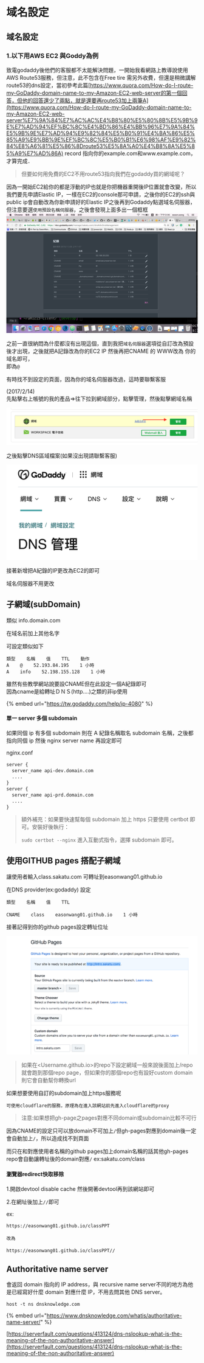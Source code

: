 # 域名設定

## 域名設定

### 1.以下用AWS EC2 與Goddy為例

致電godaddy後他們的客服都不太能解決問題，一開始我看網路上教導說使用AWS Route53服務，但注意，此不包含在Free tire 需另外收費，但還是稍微講解route53的dns設定，當初參考此篇[https://www.quora.com/How-do-I-route-my-GoDaddy-domain-name-to-my-Amazon-EC2-web-server的第一個回答，但他的回答還少了兩點，就是還要再route53加上兩筆A](https://www.quora.com/How-do-I-route-my-GoDaddy-domain-name-to-my-Amazon-EC2-web-server%E7%9A%84%E7%AC%AC%E4%B8%80%E5%80%8B%E5%9B%9E%E7%AD%94%EF%BC%8C%E4%BD%86%E4%BB%96%E7%9A%84%E5%9B%9E%E7%AD%94%E9%82%84%E5%B0%91%E4%BA%86%E5%85%A9%E9%BB%9E%EF%BC%8C%E5%B0%B1%E6%98%AF%E9%82%84%E8%A6%81%E5%86%8Droute53%E5%8A%A0%E4%B8%8A%E5%85%A9%E7%AD%86A) record 指向你的example.com和www.example.com，才算完成．

> 但要如何用免費的EC2不用route53指向我們在godaddy買的網域呢？

因為一開始EC2給你的都是浮動的IP也就是你把機器重開後IP位置就會改變，所以我們要先申請Elastic IP，一樣在EC2的console那可申請，之後你的EC2的ssh與public ip會自動改為你新申請好的Elastic IP之後再到Godaddy點選域名伺服器，但注意要選`使用預設名稱伺服器`，之後會發現上面多出一個框框\
![](<../.gitbook/assets/螢幕快照 2016-11-28 下午12.06.26.png>)

之前一直很納悶為什麼都沒有出現這個，直到我把`域名伺服器`選項從自訂改為預設後才出現，之後就把A記錄改為你的EC2 IP 然後再把CNAME 的 WWW改為 你的域名即可，\
即為`@`

有時找不到設定的頁面，因為你的域名伺服器改過，這時要聯繫客服

(2017/2/14)\
先點擊右上帳號的我的產品=>往下拉到網域部分，點擊管理，然後點擊網域名稱

![](<../.gitbook/assets/螢幕快照 2017-02-14 上午11.58.57.png>)

之後點擊DNS區域檔案(如果沒出現請聯繫客服)

![](<../.gitbook/assets/截圖 2022-04-16 下午9.32.14.png>)

接著新增把A紀錄的IP更改為EC2的即可

域名伺服器不用更改

## 子網域(subDomain)

類似 info.domain.com

在域名前加上其他名字

可設定類似如下

```
類型    名稱    值    TTL    動作
A    @    52.193.84.195    1 小時    
A    info    52.198.155.128    1 小時
```

雖然有些教學網站說要設CNAME但在此設定一個A紀錄即可\
因為cname是給轉址ＤＮＳ(http....)之類的非ip使用

{% embed url="https://tw.godaddy.com/help/ip-4080" %}

#### 單一 server 多個 subdomain

如果同個 ip 有多個 subdomain 則在 A 紀錄名稱取名 subdomain 名稱，之後都指向同個 ip 然後 nginx server name 再設定即可

nginx.conf

```
server {
  server_name api-dev.domain.com
  ....
}
server {
  server_name api-prd.domain.com
  ....
}
```

> 額外補充：如果要快速幫每個 subdomain 加上 https 只要使用 certbot 即可。安裝好後執行：
>
> `sudo certbot --nginx` 進入互動式指令，選擇 subdomain 即可。

## 使用GITHUB pages 搭配子網域

讓使用者輸入class.sakatu.com 可轉址到easonwang01.github.io

在DNS provider(ex:godaddy) 設定

```
類型    名稱    值    TTL

CNAME    class    easonwang01.github.io    1 小時
```

接著記得到你的github pages設定轉址位址

![](<../.gitbook/assets/螢幕快照 2017-07-14 下午10.06.51.png>)

> 如果在\<Username.github.io>的repo下設定網域一般來說後面加上/repo就會跑到那個repo page，但如果你的那個repo也有設好custom domain則它會自動幫你轉換url

如果想要使用自訂的subdomain加上https服務呢

```
可使用cloudflare的服務，原理為在進入該網站前先進入cloudflare的proxy
```

> 注意:如果想把gh-page之pages對應不同domain或subdomain比較不可行

因為CNAME的設定只可以放domain不可加上`/`但gh-pages對應到domain後一定會自動加上`/`，所以造成找不到頁面

而只在和對應使用者名稱的github pages加上domain名稱的話其他gh-pages repo會自動讓轉址後的domain對應`/` ex:sakatu.com/class

#### 瀏覽器redirect快取移除

1.開啟devtool disable cache 然後開著devtool再到該網站即可

2.在網址後加上`//`即可

ex:

```
https://easonwang01.github.io/classPPT

改為

https://easonwang01.github.io/classPPT//
```

## Authoritative name server

會返回 domain 指向的 IP address，與 recursive name server不同的地方為他是已經寫好什麼 domain 對應什麼 IP，不用去問其他 DNS server。

```
host -t ns dnsknowledge.com
```

{% embed url="https://www.dnsknowledge.com/whatis/authoritative-name-server/" %}

[https://serverfault.com/questions/413124/dns-nslookup-what-is-the-meaning-of-the-non-authoritative-answer](https://serverfault.com/questions/413124/dns-nslookup-what-is-the-meaning-of-the-non-authoritative-answer)
